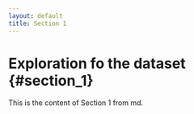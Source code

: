 ```yaml
---
layout: default
title: Section 1
---
```


# Exploration fo the dataset {#section_1}

This is the content of Section 1 from md.
